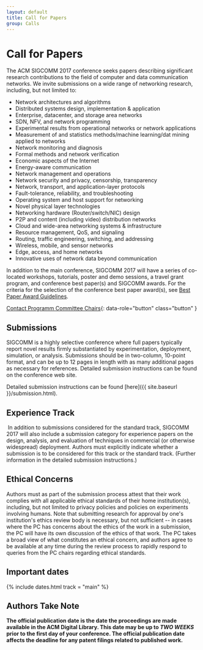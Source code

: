 ```yaml
---
layout: default
title: Call for Papers
group: Calls
---
```


# Call for Papers

The ACM SIGCOMM 2017 conference seeks papers describing significant research contributions to the field of computer and data communication networks. We invite submissions on a wide range of networking research, including, but not limited to:

- Network architectures and algorithms
- Distributed systems design, implementation & application
- Enterprise, datacenter, and storage area networks
- SDN, NFV, and network programming
- Experimental results from operational networks or network applications
- Measurement of and statistics methods/machine learning/dat mining applied to networks
- Network monitoring and diagnosis
- Formal methods and network verification
- Economic aspects of the Internet
- Energy-aware communication
- Network management and operations
- Network security and privacy, censorship, transparency
- Network, transport, and application-layer protocols
- Fault-tolerance, reliability, and troubleshooting
- Operating system and host support for networking
- Novel physical layer technologies
- Networking hardware (Router/switch/NIC) design
- P2P and content (including video) distribution networks
- Cloud and wide-area networking systems & infrastructure
- Resource management, QoS, and signaling
- Routing, traffic engineering, switching, and addressing
- Wireless, mobile, and sensor networks
- Edge, access, and home networks
- Innovative uses of network data beyond communication

In addition to the main conference, SIGCOMM 2017 will have a series of co-located workshops, tutorials, poster and demo sessions, a travel grant program, and conference best paper(s) and SIGCOMM awards. For the criteria for the selection of the conference best paper award(s), see [Best Paper Award Guidelines](http://www.sigcomm.org/content/best-paper-award-guidelines).

[Contact Programm Committee Chairs](mailto:sigcomm17-pcchairs@sigcomm.org){: data-role="button" class="button" }

## Submissions

SIGCOMM is a highly selective conference where full papers typically report novel results firmly substantiated by experimentation, deployment, simulation, or analysis. Submissions should be in two-column, 10-point format, and can be up to 12 pages in length with as many additional pages as necessary for references. Detailed submission instructions can be found on the conference web site.

Detailed submission instructions can be found [here]({{ site.baseurl }}/submission.html).

## Experience Track

 In addition to submissions considered for the standard track, SIGCOMM 2017 will also include a submission category for experience papers on the design, analysis, and evaluation of techniques in commercial (or otherwise widespread) deployment. Authors must explicitly indicate whether a submission is to be considered for this track or the standard track. (Further information in the detailed submission instructions.)

## Ethical Concerns

Authors must as part of the submission process attest that their work complies with all applicable ethical standards of their home institution(s), including, but not limited to privacy policies and policies on experiments involving humans. Note that submitting research for approval by one's institution's ethics review body is necessary, but not sufficient -- in cases where the PC has concerns about the ethics of the work in a submission, the PC will have its own discussion of the ethics of that work. The PC takes a broad view of what constitutes an ethical concern, and authors agree to be available at any time during the review process to rapidly respond to queries from the PC chairs regarding ethical standards.

## <i class="fa fa-calendar"></i> Important dates

{% include dates.html track = "main" %}

<!-- <a href="files/cfp.pdf" rel="external" data-role="button" class="dl-button button">Download this call as a PDF</a> -->

## Authors Take Note

**The official publication date is the date the proceedings are made available in the ACM Digital Library. This date may be up to *TWO WEEKS* prior to the first day of your conference. The official publication date affects the deadline for any patent filings related to published work.**

